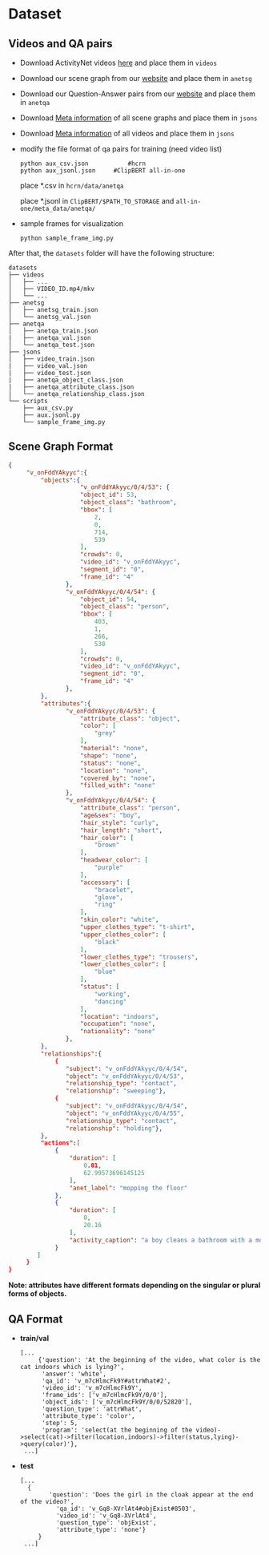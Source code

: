 # Dataset

## Videos and QA pairs

- Download ActivityNet videos [here](http://activity-net.org/) and place them in `videos`

- Download our scene graph from our [website](https://milvlg.github.io/anetqa/) and place them in `anetsg`

- Download our Question-Answer pairs from our [website](https://milvlg.github.io/anetqa/) and place them in `anetqa`

- Download [Meta information](https://awma1-my.sharepoint.com/:u:/g/personal/yuz_l0_tn/EZbBImoXyF1AstMYCqKwzIsBkfjoaYE2p9HtESIWaGDHmA?download=1) of all scene graphs and place them in `jsons`

- Download [Meta information](https://awma1-my.sharepoint.com/:u:/g/personal/yuz_l0_tn/EYIaBMbntepBt2tiG7USPO8Byi3ap-MkltQNdtUh9vZ2_w?download=1) of all videos and place them in `jsons`

- modify the file format of qa pairs for training (need video list)

  ```
  python aux_csv.json			#hcrn
  python aux_jsonl.json		#ClipBERT all-in-one
  ```

  place *.csv in `hcrn/data/anetqa`

  place *.jsonl in `ClipBERT/$PATH_TO_STORAGE` and `all-in-one/meta_data/anetqa/`

- sample frames for visualization

  ```
  python sample_frame_img.py
  ```

After that, the `datasets` folder will have the following structure:

```
datasets
├── videos
│   ├── ...
│   ├── VIDEO_ID.mp4/mkv
│   └── ...
├── anetsg
│   ├── anetsg_train.json 
│   └── anetsg_val.json
├── anetqa
│   ├── anetqa_train.json
|   ├── anetqa_val.json
│   └── anetqa_test.json
├── jsons
│   ├── video_train.json
|	├── video_val.json
|	├── video_test.json
|	├── anetqa_object_class.json
|	├── anetqa_attribute_class.json
│   └── anetqa_relationship_class.json
└── scripts
	├── aux_csv.py
	├── aux.jsonl.py
    └── sample_frame_img.py
```

## Scene Graph Format

```json
{
     "v_onFddYAkyyc":{
         "objects":{
                    "v_onFddYAkyyc/0/4/53": {
                    "object_id": 53,
                    "object_class": "bathroom",
                    "bbox": [
                        2,
                        0,
                        714,
                        539
                    ],
                    "crowds": 0,
                    "video_id": "v_onFddYAkyyc",
                    "segment_id": "0",
                    "frame_id": "4"
                },
                "v_onFddYAkyyc/0/4/54": {
                    "object_id": 54,
                    "object_class": "person",
                    "bbox": [
                        403,
                        1,
                        266,
                        538
                    ],
                    "crowds": 0,
                    "video_id": "v_onFddYAkyyc",
                    "segment_id": "0",
                    "frame_id": "4"
                },
         },
         "attributes":{
                "v_onFddYAkyyc/0/4/53": {
                    "attribute_class": "object",
                    "color": [
                        "grey"
                    ],
                    "material": "none",
                    "shape": "none",
                    "status": "none",
                    "location": "none",
                    "covered_by": "none",
                    "filled_with": "none"
                },
                "v_onFddYAkyyc/0/4/54": {
                    "attribute_class": "person",
                    "age&sex": "boy",
                    "hair_style": "curly",
                    "hair_length": "short",
                    "hair_color": [
                        "brown"
                    ],
                    "headwear_color": [
                        "purple"
                    ],
                    "accessory": [
                        "bracelet",
                        "glove",
                        "ring"
                    ],
                    "skin_color": "white",
                    "upper_clothes_type": "t-shirt",
                    "upper_clothes_color": [
                        "black"
                    ],
                    "lower_clothes_type": "trousers",
                    "lower_clothes_color": [
                        "blue"
                    ],
                    "status": [
                        "working",
                        "dancing"
                    ],
                    "location": "indoors",
                    "occupation": "none",
                    "nationality": "none"
                },
         },
         "relationships":{
             {
                "subject": "v_onFddYAkyyc/0/4/54",
                "object": "v_onFddYAkyyc/0/4/53",
                "relationship_type": "contact",
                "relationship": "sweeping"},
             {
                "subject": "v_onFddYAkyyc/0/4/54",
                "object": "v_onFddYAkyyc/0/4/55",
                "relationship_type": "contact",
                "relationship": "holding"},
         },
         "actions":[            
             {
                 "duration": [
                     0.01,
                     62.99573696145125
                 ],
                 "anet_label": "mopping the floor"
             },
             {
                 "duration": [
                     0,
                     20.16
                 ],
                 "activity_caption": "a boy cleans a bathroom with a mop while dancing"
             }
        ]
     }
}
```

**Note: attributes have different formats depending on the singular or plural forms of objects.**

## QA Format

- **train/val**

  ```
  [...
       {'question': 'At the beginning of the video, what color is the cat indoors which is lying?',
        'answer': 'white',
        'qa_id': 'v_m7cHlmcFk9Y#attrWhat#2',
        'video_id': 'v_m7cHlmcFk9Y',
        'frame_ids': ['v_m7cHlmcFk9Y/0/0'],
        'object_ids': ['v_m7cHlmcFk9Y/0/0/52820'],
        'question_type': 'attrWhat',
        'attribute_type': 'color',
        'step': 5,
        'program': 'select(at the beginning of the video)->select(cat)->filter(location,indoors)->filter(status,lying)->query(color)'},
   ...]
  ```

- **test**

  ```
  [...
  	{
          'question': 'Does the girl in the cloak appear at the end of the video?',
    		'qa_id': 'v_Gq8-XVrlAt4#objExist#8503',
    		'video_id': 'v_Gq8-XVrlAt4',
    		'question_type': 'objExist',
    		'attribute_type': 'none'}
       }
   ...]
  ```

  